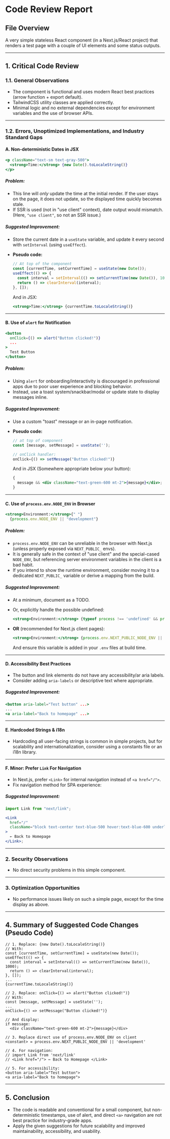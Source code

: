 # Code Review Report

## File Overview

A very simple stateless React component (in a Next.js/React project) that renders a test page with a couple of UI elements and some status outputs.

---

## 1. **Critical Code Review**

### 1.1. General Observations

- The component is functional and uses modern React best practices (arrow function + export default).
- TailwindCSS utility classes are applied correctly.
- Minimal logic and no external dependencies except for environment variables and the use of browser APIs.

---

### 1.2. **Errors, Unoptimized Implementations, and Industry Standard Gaps**

#### **A. Non-deterministic Dates in JSX**

```jsx
<p className="text-sm text-gray-500">
  <strong>Time:</strong> {new Date().toLocaleString()}
</p>
```

##### **Problem:**

- This line will _only_ update the time at the initial render. If the user stays on the page, it does not update, so the displayed time quickly becomes stale.
- If SSR is used (not in "use client" context), date output would mismatch. (Here, `"use client"`, so not an SSR issue.)

##### **Suggested Improvement:**

- Store the current date in a `useState` variable, and update it every second with `setInterval` (using `useEffect`).
- **Pseudo code:**

  ```jsx
  // At top of the component
  const [currentTime, setCurrentTime] = useState(new Date());
  useEffect(() => {
    const interval = setInterval(() => setCurrentTime(new Date()), 1000);
    return () => clearInterval(interval);
  }, []);
  ```

  And in JSX:

  ```jsx
  <strong>Time:</strong> {currentTime.toLocaleString()}
  ```

---

#### **B. Use of `alert` for Notification**

```jsx
<button
  onClick={() => alert("Button clicked!")}
  ...
>
  Test Button
</button>
```

##### **Problem:**

- Using `alert` for onboarding/interactivity is discouraged in professional apps due to poor user experience and blocking behavior.
- Instead, use a toast system/snackbar/modal or update state to display messages inline.

##### **Suggested Improvement:**

- Use a custom "toast" message or an in-page notification.
- **Pseudo code:**

  ```jsx
  // at top of component
  const [message, setMessage] = useState('');

  // onClick handler:
  onClick={() => setMessage("Button clicked!")}
  ```

  And in JSX (Somewhere appropriate below your button):

  ```jsx
  {
    message && <div className="text-green-600 mt-2">{message}</div>;
  }
  ```

---

#### **C. Use of `process.env.NODE_ENV` in Browser**

```jsx
<strong>Environment:</strong>{" "}
  {process.env.NODE_ENV || "development"}
```

##### **Problem:**

- `process.env.NODE_ENV` can be unreliable in the browser with Next.js (unless properly exposed via `NEXT_PUBLIC_` envs).
- It is generally safe in the context of "use client" and the special-cased `NODE_ENV`, but referencing server environment variables in the client is a bad habit.
- If you intend to show the runtime environment, consider moving it to a dedicated `NEXT_PUBLIC_` variable or derive a mapping from the build.

##### **Suggested Improvement:**

- At a minimum, document as a TODO.
- Or, explicitly handle the possible undefined:

  ```jsx
  <strong>Environment:</strong> {typeof process !== 'undefined' && process.env.NODE_ENV ? process.env.NODE_ENV : 'development'}
  ```

- **OR** (recommended for Next.js client pages):

  ```jsx
  <strong>Environment:</strong> {process.env.NEXT_PUBLIC_NODE_ENV || 'development'}
  ```

  And ensure this variable is added in your `.env` files at build time.

---

#### **D. Accessibility Best Practices**

- The button and link elements do not have any accessibility/ar aria labels.
- Consider adding `aria-labels` or descriptive text where appropriate.

##### **Suggested Improvement:**

```jsx
<button aria-label="Test button" ...>
...
<a aria-label="Back to homepage" ...>
```

---

#### **E. Hardcoded Strings & i18n**

- Hardcoding all user-facing strings is common in simple projects, but for scalability and internationalization, consider using a constants file or an i18n library.

---

#### **F. Minor: Prefer `Link` For Navigation**

- In Next.js, prefer `<Link>` for internal navigation instead of `<a href="/">`.
- Fix navigation method for SPA experience:

##### **Suggested Improvement:**

```jsx
import Link from "next/link";

<Link
  href="/"
  className="block text-center text-blue-500 hover:text-blue-600 underline"
>
  ← Back to Homepage
</Link>;
```

---

### 2. **Security Observations**

- No direct security problems in this simple component.

---

### 3. **Optimization Opportunities**

- No performance issues likely on such a simple page, except for the time display as above.

---

## 4. **Summary of Suggested Code Changes (Pseudo Code)**

```pseudo
// 1. Replace: {new Date().toLocaleString()}
// With:
const [currentTime, setCurrentTime] = useState(new Date());
useEffect(() => {
  const interval = setInterval(() => setCurrentTime(new Date()), 1000);
  return () => clearInterval(interval);
}, []);
...
{currentTime.toLocaleString()}

// 2. Replace: onClick={() => alert("Button clicked!")}
// With:
const [message, setMessage] = useState('');
...
onClick={() => setMessage("Button clicked!")}

// And display:
if message:
  <div className="text-green-600 mt-2">{message}</div>

// 3. Replace direct use of process.env.NODE_ENV on client
<constant> = process.env.NEXT_PUBLIC_NODE_ENV || 'development'

// 4. For navigation:
// import Link from 'next/link'
// <Link href="/"> ← Back to Homepage </Link>

// 5. For accessibility:
<button aria-label="Test button">
<a aria-label="Back to homepage">

```

---

## 5. **Conclusion**

- The code is readable and conventional for a small component, but non-deterministic timestamps, use of alert, and direct `<a>` navigation are not best practice for industry-grade apps.
- Apply the given suggestions for future scalability and improved maintainability, accessibility, and usability.
